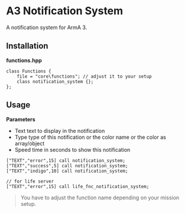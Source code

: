 # A3 Notification System

A notification system for ArmA 3.

## Installation

**functions.hpp**
```
class Functions {
    file = "core\functions"; // adjust it to your setup
    class notification_system {};
};
```

## Usage

**Parameters**

* Text <STRING> text to display in the notification
* Type <STRING> type of this notification or the color name or the color as array/object
* Speed <INTEGER> time in seconds to show this notification

```
["TEXT","error",15] call notification_system;
["TEXT","success",5] call notification_system;
["TEXT","indigo",10] call notification_system;

// for life server
["TEXT","error",15] call life_fnc_notification_system;
```

> You have to adjust the function name depending on your mission setup.